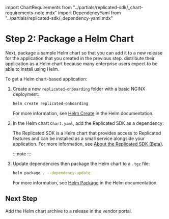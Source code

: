 import ChartRequirements from "../partials/replicated-sdk/_chart-requirements-note.mdx"
import DependencyYaml from "../partials/replicated-sdk/_dependency-yaml.mdx"

# Step 2: Package a Helm Chart

Next, package a sample Helm chart so that you can add it to a new release for the application that you created in the previous step. distribute their application as a Helm chart because many enterprise users expect to be able to install using Helm.

To get a Helm chart-based application:

1. Create a new `replicated-onboarding` folder with a basic NGINX deployment:

    ```bash
    helm create replicated-onboarding
    ``` 
    For more information, see [Helm Create](https://helm.sh/docs/helm/helm_create/) in the Helm documentation.

1. In the Helm chart `Chart.yaml`, add the Replicated SDK as a dependency:

   <DependencyYaml/>

   The Replicated SDK is a Helm chart that provides access to Replicated features and can be installed as a small service alongside your application. For more information, see [About the Replicated SDK (Beta)](/vendor/replicated-sdk-overview).

   :::note
   <ChartRequirements/>
   :::

1. Update dependencies then package the Helm chart to a `.tgz` file:

   ```bash
   helm package . --dependency-update
   ```

   For more information, see [Helm Package](https://helm.sh/docs/helm/helm_package/) in the Helm documentation.   

## Next Step

Add the Helm chart archive to a release in the vendor portal.